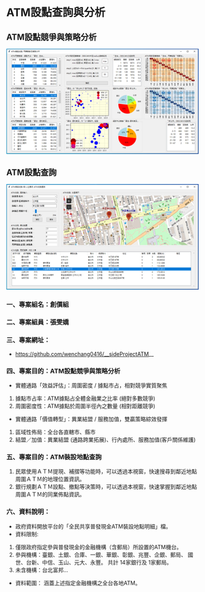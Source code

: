 # ATM設點查詢與分析

## ATM設點競爭與策略分析

![產生圖片](./img/ATM_MachineLearning.PNG)

## ATM設點查詢

![產生圖片](./img/ATM.PNG)


### 一、專案組名：創價組
### 二、專案組員：張雯嬌
### 三、專案網址：
- https://github.com/wenchang0416/__sideProjectATM__

### 四、專案目的：ATM設點競爭與策略分析
- 實體通路「效益評估」：周圍密度 / 據點市占，相對競爭實質聚焦
 1. 據點市占率：ATM據點占全體金融業之比率 (絕對多數競爭)
 2. 周圍密度性：ATM據點於周圍半徑內之數量 (相對距離競爭)

- 實體通路「價值轉型」：異業結盟 / 服務加值，雙贏策略綜效發揮
 1. 區域性佈局：全台各直轄市、縣市
 2. 結盟／加值：異業結盟 (通路跨業拓展)、行內處所、服務加值(客戶關係維護)

### 五、專案目的：ATM裝設地點查詢
 1. 民眾使用ＡＴＭ提現、補摺等功能時，可以透過本視窗，快速搜尋到鄰近地點周圍ＡＴＭ的地理位置資訊。
 2. 銀行規劃ＡＴＭ設點、撤點等決策時，可以透過本視窗，快速掌握到鄰近地點周圍ＡＴＭ的同業佈點資訊。


### 六、資料說明：
- 政府資料開放平台的「全民共享普發現金ATM裝設地點明細」檔。
- 資料限制: 
 1. 僅限政府指定參與普發現金的金融機構（含郵局）所設置的ATM機台。
 2. 參與機構：臺銀、土銀、合庫、一銀、華銀、彰銀、兆豐、企銀、郵局、
              國世、台新、中信、玉山、元大、永豐。
              共計 14家銀行及 1家郵局。
 3. 未含機構：台北富邦…　
- 資料範圍：
  涵蓋上述指定金融機構之全台各地ATM。
